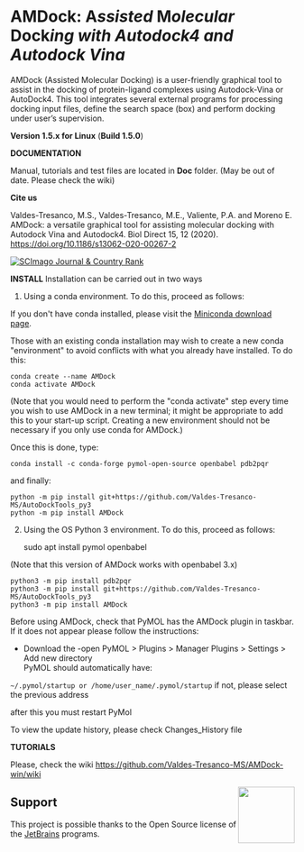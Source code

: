 # AMDock: **A***ssisted* **M***olecular* **Dock***ing with Autodock4 and Autodock Vina*
AMDock (Assisted Molecular Docking) is a user-friendly graphical tool to assist in the docking of protein-ligand 
complexes using Autodock-Vina or AutoDock4. This tool integrates several external programs for processing docking input 
files, define the search space (box) and perform docking under user’s supervision.

**Version 1.5.x for Linux** (**Build 1.5.0**)

**DOCUMENTATION**

Manual, tutorials and test files are located in **Doc** folder. (May be out of date. Please check the wiki)

**Cite us**

Valdes-Tresanco, M.S., Valdes-Tresanco, M.E., Valiente, P.A. and Moreno E. AMDock: a versatile graphical tool for
 assisting molecular docking with Autodock Vina and Autodock4. Biol Direct 15, 12 (2020). https://doi.org/10.1186/s13062-020-00267-2
 
 <a href="https://www.scimagojr.com/journalsearch.php?q=5800173376&amp;tip=sid&amp;exact=no" title="SCImago Journal &amp; Country Rank"><img border="0" src="https://www.scimagojr.com/journal_img.php?id=5800173376" alt="SCImago Journal &amp; Country Rank"  /></a>

**INSTALL**
Installation can be carried out in two ways
1. Using a conda environment. To do this, proceed as follows:

If you don't have conda installed, please visit the [Miniconda download page](https://docs.conda.io/en/latest/miniconda.html).

Those with an existing conda installation may wish to create a new conda "environment" to avoid conflicts with what 
you already have installed. To do this:

    conda create --name AMDock
    conda activate AMDock

(Note that you would need to perform the "conda activate" step every time you wish to use AMDock in a new terminal; 
  it might be appropriate to add this to your start-up script. Creating a new environment should not be necessary if 
  you only use conda for AMDock.)

Once this is done, type:

    conda install -c conda-forge pymol-open-source openbabel pdb2pqr

and finally: 

    python -m pip install git+https://github.com/Valdes-Tresanco-MS/AutoDockTools_py3
    python -m pip install AMDock

2. Using the OS Python 3 environment. To do this, proceed as follows:

    
    sudo apt install pymol openbabel

(Note that this version of AMDock works with openbabel 3.x)

    python3 -m pip install pdb2pqr
    python3 -m pip install git+https://github.com/Valdes-Tresanco-MS/AutoDockTools_py3
    python3 -m pip install AMDock
    
Before using AMDock, check that PyMOL has the AMDock plugin in taskbar.<br>
If it does not appear please follow the instructions:<br>
- Download the 
-open PyMOL > Plugins > Manager Plugins > Settings > Add new directory<br>
PyMOL should automatically have:

`~/.pymol/startup or /home/user_name/.pymol/startup` if not, please select the previous address<br>

after this you must restart PyMol

To view the update history, please check Changes_History file

**TUTORIALS**

Please, check the wiki https://github.com/Valdes-Tresanco-MS/AMDock-win/wiki

[<img src="./AMDock/AMDock/images/jetbrains-variant-4.png" height="100" align="right" />](https://www.jetbrains.com/?from=https://github.com/Valdes-Tresanco-MS/AMDock)

## Support
This project is possible thanks to the Open Source license of the 
[JetBrains](https://www.jetbrains.com/?from=https://github.com/Valdes-Tresanco-MS/AMDock
) programs.
